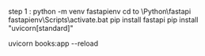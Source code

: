 step 1 : python -m venv fastapienv
cd to \Python\fastapi
fastapienv\Scripts\activate.bat
pip install fastapi
pip install "uvicorn[standard]"

uvicorn books:app --reload

